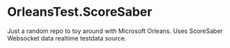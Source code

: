 # OrleansTest.ScoreSaber
Just a random repo to toy around with Microsoft Orleans. Uses ScoreSaber Websocket data realtime testdata source.
